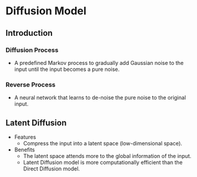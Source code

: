 # Diffusion Model

## Introduction

### Diffusion Process

- A predefined Markov process to gradually add Gaussian noise to the input until the input becomes a pure noise.

### Reverse Process

- A neural network that learns to de-noise the pure noise to the original input.

## Latent Diffusion

- Features
  - Compress the input into a latent space (low-dimensional space).
- Benefits
  - The latent space attends more to the global information of the input.
  - Latent Diffusion model is more computationally efficient than the Direct Diffusion model.
